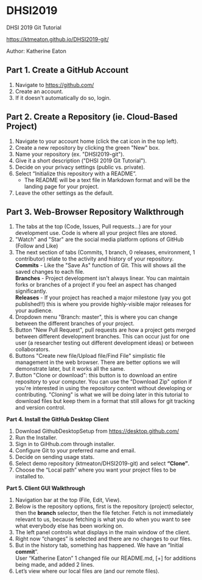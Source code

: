 # DHSI2019
DHSI 2019 Git Tutorial

https://ktmeaton.github.io/DHSI2019-git/  

Author: Katherine Eaton  

## Part 1. Create a GitHub Account
1. Navigate to https://github.com/  
2. Create an account.  
3. If it doesn't automatically do so, login.  

## Part 2. Create a Repository (ie. Cloud-Based Project)
1. Navigate to your account home (click the cat icon in the top left).   
2. Create a new repository by clicking the green "New" box.   
3. Name your repository (ex. "DHSI2019-git").  
4. Give it a short description ("DHSI 2019 Git Tutorial").  
5. Decide on your privacy settings (public vs. private).  
6. Select “Initialize this repository with a README”.  
    - The README will be a text file in Markdown format and will be the landing page for your project.  
7. Leave the other settings as the default.  

## Part 3. Web-Browser Repository Walkthrough
1. The tabs at the top (Code, Issues, Pull requests...) are for your development use. Code is where all your project files are stored.
2. "Watch" and "Star" are the social media platform options of GitHub (Follow and Like)
3. The next section of tabs (Commits, 1 branch, 0 releases, environment, 1 contributor) relate to the activity and history of your repository.  
**Commits** - Like the "Save As" function of Git. This will shows all the saved changes to each file.  
**Branches** - Project development isn't always linear. You can maintain forks or branches of a project if you feel an aspect has changed significantly.  
**Releases** - If your project has reached a major milestone (yay you got published!!) this is where you provide highly-visible major releases for your audience.  
4. Dropdown menu "Branch: master", this is where you can change between the different branches of your project.  
5. Button "New Pull Request", pull requests are how a project gets merged between different development branches. This can occur just for one user (a researcher testing out different development ideas) or between collaborators.  
6. Buttons "Create new file/Upload file/Find File" simplistic file management in the web browser. There are better options we will demonstrate later, but it works all the same.  
7. Button "Clone or download": this button is to download an entire repository to your computer. You can use the "Download Zip" option if you're interested in using the repository content without developing or contributing. "Cloning" is what we will be doing later in this tutorial to download files but keep them in a format that still allows for git tracking and version control.     

**Part 4. Install the GitHub Desktop Client**  
1. Download GithubDesktopSetup from https://desktop.github.com/  
2. Run the Installer.  
3. Sign in to GiHhub.com through installer.  
4. Configure Git to your preferred name and email.  
5. Decide on sending usage stats.  
6. Select demo repository (ktmeaton/DHSI2019-git) and select **“Clone”**.  
7. Choose the “Local path” where you want your project files to be installed to. 


**Part 5. Client GUI Walkthrough**  
1) Navigation bar at the top (File, Edit, View).  
2) Below is the repository options, first is the repository (project) selector, then the **branch** selector, then the file fetcher. Fetch is not immediately relevant to us, because fetching is what you do when you want to see what everybody else has been working on.   
3) The left panel controls what displays in the main window of the client.    
4) Right now “changes” is selected and there are no changes to our files.  
5) But in the history tab, something has happened. We have an “Initial **commit**”.  
User “Katherine Eaton” 1 changed file our README.md, [+] for additions being made, and added 2 lines.	
6) Let’s view where our local files are (and our remote files).  




